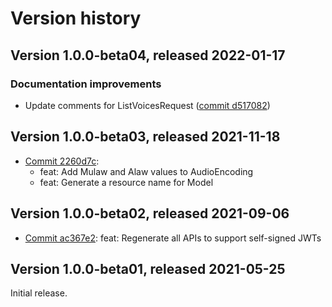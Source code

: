 # Version history

## Version 1.0.0-beta04, released 2022-01-17

### Documentation improvements

- Update comments for ListVoicesRequest ([commit d517082](https://github.com/googleapis/google-cloud-dotnet/commit/d517082c8a79b3fb61f176cd95b65507fd6f5cb6))

## Version 1.0.0-beta03, released 2021-11-18

- [Commit 2260d7c](https://github.com/googleapis/google-cloud-dotnet/commit/2260d7c):
  - feat: Add Mulaw and Alaw values to AudioEncoding
  - feat: Generate a resource name for Model

## Version 1.0.0-beta02, released 2021-09-06

- [Commit ac367e2](https://github.com/googleapis/google-cloud-dotnet/commit/ac367e2): feat: Regenerate all APIs to support self-signed JWTs

## Version 1.0.0-beta01, released 2021-05-25

Initial release.
